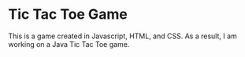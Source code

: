# Tic Tac Toe Game
This is a game created in Javascript, HTML, and CSS. As a result, I am working on a Java Tic Tac Toe game.
